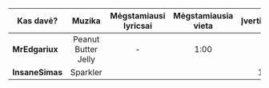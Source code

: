| Kas davė?       |   Muzika   | Mėgstamiausi lyricsai | Mėgstamiausia vieta | Įvertinimas |
| --------------- |:----------:|:---------------------:|:-------------------:|:-----------:|
| **MrEdgariux**  | Peanut Butter Jelly | -                     | 1:00                | 7            |
| **InsaneSimas** | Sparkler   |                       |                     | 10            |

